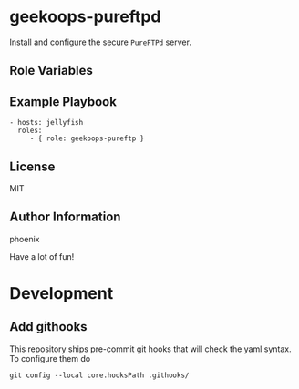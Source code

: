 # geekoops-pureftpd

Install and configure the secure `PureFTPd` server.

## Role Variables


## Example Playbook

    - hosts: jellyfish
      roles:
         - { role: geekoops-pureftp }

## License

MIT

## Author Information

phoenix

Have a lot of fun!

# Development

## Add githooks

This repository ships pre-commit git hooks that will check the yaml syntax. To configure them do

    git config --local core.hooksPath .githooks/